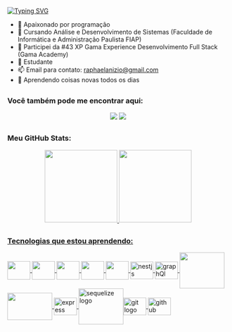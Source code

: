 [![Typing SVG](https://readme-typing-svg.herokuapp.com/?lines=Olá!,+eu+sou+Raphael+Anizio.;Desenvolvedor+de+software+júnio)](https://git.io/typing-svg)
- 🔭 Apaixonado por programação
- 🌱 Cursando Análise e Desenvolvimento de Sistemas (Faculdade de Informática e Administração Paulista FIAP)
- 🌱 Participei da #43 XP Gama Experience Desenvolvimento Full Stack (Gama Academy)
- 🌱 Estudante
- 📫 Email para contato: raphaelanizio@gmail.com
- 💭 Aprendendo coisas novas todos os dias

##
### Você também pode me encontrar aqui:
<div align="center">  
  <a href ="https://www.linkedin.com/in/raphael-anizio-da-silva-0173211b8/"><img src="https://img.shields.io/badge/-LinkedIn-%230077B5?style=for-the-badge&logo=linkedin&logoColor=white" target="_blank"></a>    
  <a href ="https://wa.me/5511952779570"><img src="https://img.shields.io/badge/WhatsApp-25D366?style=for-the-badge&logo=whatsapp&logoColor=white" target="_blank"></a>
</div>

##
### Meu GitHub Stats:
<div style="display: inline_block"  align="center">
  <a href="https://github.com/raphaelaniziodasilva">
  <img height="165em" src="https://github-readme-stats.vercel.app/api?username=raphaelaniziodasilva&show_icons=true&theme=dark&include_all_commits=true&count_private=true"/> 
  <img height="165em" src="https://github-readme-stats.vercel.app/api/top-langs/?username=raphaelaniziodasilva&layout=compact&langs_count=7&theme=dark"/>
</div> 

##
### Tecnologias que estou aprendendo:
<img align="center" src="https://cdn.jsdelivr.net/gh/devicons/devicon/icons/html5/html5-original-wordmark.svg" height="42" width="52" /> <img align="center"  src="https://cdn.jsdelivr.net/gh/devicons/devicon/icons/css3/css3-original-wordmark.svg"  height="42" width="52" /> <img align="center" src="https://cdn.jsdelivr.net/gh/devicons/devicon/icons/javascript/javascript-original.svg" height="42" width="52" /> <img align="center" src="https://cdn.jsdelivr.net/gh/devicons/devicon/icons/typescript/typescript-original.svg" height="42" width="52" /> <img align="center"  src="https://cdn.jsdelivr.net/gh/devicons/devicon/icons/nodejs/nodejs-original.svg" height="42" width="52"/> <img align="center" src="https://cdn.jsdelivr.net/gh/devicons/devicon/icons/nestjs/nestjs-plain.svg"  height="40" width="52" alt="nestjs" /> <img align="center" src="https://cdn.jsdelivr.net/gh/devicons/devicon/icons/graphql/graphql-plain.svg" height="40" width="52" alt="graphQl" />
<img align="center" src="https://cdn.jsdelivr.net/gh/devicons/devicon/icons/mysql/mysql-plain-wordmark.svg" height="82" width="102" /> <img align="center" src="https://cdn.jsdelivr.net/gh/devicons/devicon/icons/mongodb/mongodb-original-wordmark.svg" height="62" width="102" /> <img align="center" src="https://cdn.jsdelivr.net/gh/devicons/devicon/icons/express/express-original.svg" height="40" width="52" alt="express logo"/> <img align="center" src="https://cdn.jsdelivr.net/gh/devicons/devicon/icons/sequelize/sequelize-plain-wordmark.svg" height="82" width="102" alt="sequelize logo"/><img align="center" src="https://cdn.jsdelivr.net/gh/devicons/devicon/icons/git/git-original.svg" height="40" width="52" alt="git logo"/> <img align="center" src="https://cdn.jsdelivr.net/gh/devicons/devicon/icons/github/github-original.svg" height="40" width="52" alt="github logo"/>
          
      
          

